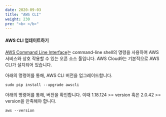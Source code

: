 ```yaml
---
date: 2020-09-03
title: "AWS CLI"
weight: 230
pre: "<b> </b>"
---
```


#### AWS CLI 업데이트하기
[AWS Command Line Interface](https://docs.aws.amazon.com/cli/latest/userguide/cli-chap-welcome.html)는 command-line shell의 명령을 사용하여 AWS 서비스와 상호 작용할 수 있는 오픈 소스 툴입니다. AWS Cloud9는 기본적으로 AWS CLI가 설치되어 있습니다.

아래의 명령어를 통해, AWS CLI 버전을 업그레이드합니다.

```
sudo pip install --upgrade awscli
```


아래의 명령어를 통해, 버전을 확인합니다. 이때 1.18.124 >= version 혹은 2.0.42 >= version을 만족해야 합니다.
```
aws --version
```